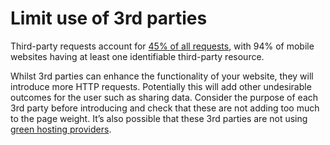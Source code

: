 # Limit use of 3rd parties

Third-party requests account for [45% of all requests](https://almanac.httparchive.org/en/2022/sustainability#third-parties), with 94% of mobile websites having at least one identifiable third-party resource.

Whilst 3rd parties can enhance the functionality of your website, they will introduce more HTTP requests. Potentially this will add other undesirable outcomes for the user such as sharing data. Consider the purpose of each 3rd party before introducing and check that these are not adding too much to the page weight. It’s also possible that these 3rd parties are not using [green hosting providers](../infrastructure/hosting.md#hosting-renewable-and-low-carbon-energy).
